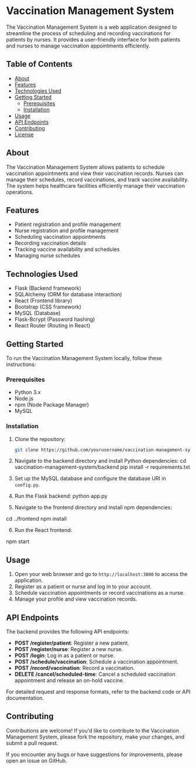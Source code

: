 # Vaccination Management System

The Vaccination Management System is a web application designed to streamline the process of scheduling and recording vaccinations for patients by nurses. It provides a user-friendly interface for both patients and nurses to manage vaccination appointments efficiently.

## Table of Contents

- [About](#about)
- [Features](#features)
- [Technologies Used](#technologies-used)
- [Getting Started](#getting-started)
  - [Prerequisites](#prerequisites)
  - [Installation](#installation)
- [Usage](#usage)
- [API Endpoints](#api-endpoints)
- [Contributing](#contributing)
- [License](#license)

## About

The Vaccination Management System allows patients to schedule vaccination appointments and view their vaccination records. Nurses can manage their schedules, record vaccinations, and track vaccine availability. The system helps healthcare facilities efficiently manage their vaccination operations.

## Features

- Patient registration and profile management
- Nurse registration and profile management
- Scheduling vaccination appointments
- Recording vaccination details
- Tracking vaccine availability and schedules
- Managing nurse schedules

## Technologies Used

- Flask (Backend framework)
- SQLAlchemy (ORM for database interaction)
- React (Frontend library)
- Bootstrap (CSS framework)
- MySQL (Database)
- Flask-Bcrypt (Password hashing)
- React Router (Routing in React)

## Getting Started

To run the Vaccination Management System locally, follow these instructions:

### Prerequisites

- Python 3.x
- Node.js
- npm (Node Package Manager)
- MySQL

### Installation

1. Clone the repository:

   ```bash
   git clone https://github.com/yourusername/vaccination-management-system.git

2. Navigate to the backend directory and install Python dependencies:
cd vaccination-management-system/backend
pip install -r requirements.txt



3. Set up the MySQL database and configure the database URI in `config.py`.

4. Run the Flask backend:
python app.py

5. Navigate to the frontend directory and install npm dependencies:

cd ../frontend
npm install

6. Run the React frontend:

npm start


## Usage

1. Open your web browser and go to `http://localhost:3000` to access the application.
2. Register as a patient or nurse and log in to your account.
3. Schedule vaccination appointments or record vaccinations as a nurse.
4. Manage your profile and view vaccination records.

## API Endpoints

The backend provides the following API endpoints:

- **POST /register/patient**: Register a new patient.
- **POST /register/nurse**: Register a new nurse.
- **POST /login**: Log in as a patient or nurse.
- **POST /schedule/vaccination**: Schedule a vaccination appointment.
- **POST /record/vaccination**: Record a vaccination.
- **DELETE /cancel/scheduled-time**: Cancel a scheduled vaccination appointment and release an on-hold vaccine.

For detailed request and response formats, refer to the backend code or API documentation.

## Contributing

Contributions are welcome! If you'd like to contribute to the Vaccination Management System, please fork the repository, make your changes, and submit a pull request.

If you encounter any bugs or have suggestions for improvements, please open an issue on GitHub.

